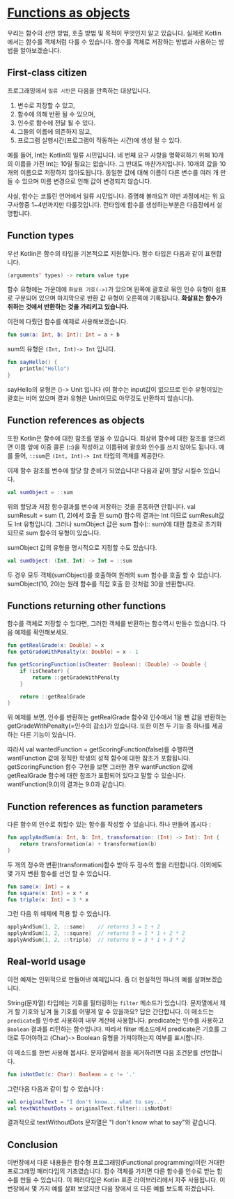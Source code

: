 # [Functions as objects](https://hyperskill.org/learn/step/5991)

 우리는 함수의 선언 방법, 호출 방법 및 목적이 무엇인지 알고 있습니다. 실제로 Kotlin에서는 함수를 객체처럼 다룰 수 있습니다. 함수를 객체로 저장하는 방법과 사용하는 방법을 알아보겠습니다.

## First-class citizen
프로그래밍에서 `일류 시민`은 다음을 만족하는 대상입니다.

1. 변수로 저장할 수 있고,
2. 함수에 의해 반환 될 수 있으며,
3. 인수로 함수에 전달 될 수 있다.
4. 그들의 이름에 의존하지 않고,
5. 프로그램 실행시간(프로그램이 작동하는 시간)에 생성 될 수 있다.  

예를 들어, Int는 Kotlin의 일류 시민입니다. 네 번째 요구 사항을 명확히하기 위해 10개의 이름을 가진 Int는 10일 필요는 없습니다. 그 반대도 마찬가지입니다. 10개의 값을 10개의 이름으로 저장하지 않아도됩니다. 동일한 값에 대해 이름이 다른 변수를 여러 개 만들 수 있으며 이름 변경으로 인해 값이 변경되지 않습니다.

사실, 함수는 코틀린 언어에서 일류 시민입니다. 증명해 볼까요?! 이번 과정에서는 위 요구사항중 1~4번까지만 다룰것입니다. 런타임에 함수를 생성하는부분은 다음장에서 설명합니다. 

## Function types
우선 Kotlin은 함수의 타입을 기본적으로 지원합니다. 함수 타입은 다음과 같이 표현합니다.
```kotlin
(arguments' types) -> return value type
```
함수 유형에는 가운데에 `화살표 기호(->)`가 있으며 왼쪽에 괄호로 묶인 인수 유형이 쉼표로 구분되어 있으며 마지막으로 반환 값 유형이 오른쪽에 기록됩니다. **화살표는 함수가 취하는 것에서 반환하는 것을 가리키고 있습니다.**

이전에 다뤘던 함수를 예제로 사용해보겠습니다.
```kotlin
fun sum(a: Int, b: Int): Int = a + b
```
sum의 유형은 `(Int, Int)-> Int` 입니다.
```kotlin
fun sayHello() {
    println("Hello")
}
```
sayHello의 유형은 ()-> Unit 입니다 (이 함수는 input값이 없으므로 인수 유형이있는 괄호는 비어 있으며 결과 유형은 Unit이므로 아무것도 반환하지 않습니다).

## Function references as objects
또한 Kotlin은 함수에 대한 참조를 얻을 수 있습니다. 최상위 함수에 대한 참조를 얻으려면 이름 앞에 이중 콜론 (::)을 작성하고 이름뒤에 괄호와 인수를 쓰지 않아도 됩니다. 예를 들어,  `::sum`은 `(Int, Int)-> Int` 타입의 객체를 제공한다.

이제 함수 참조를 변수에 할당 할 준비가 되었습니다! 다음과 같이 할당 시킬수 있습니다.

```kotlin
val sumObject = ::sum
```

위의 할당과 저장 함수결과를 변수에 저장하는 것을 혼동하면 안됩니다. val sumResult = sum (1, 2)에서 호출 된 sum() 함수의 결과는 Int 이므로 sumResult값도 Int 유형입니다. 그러나 sumObject 값은 sum 함수(:: sum)에 대한 참조로 초기화되므로 sum 함수의 유형이 있습니다.

sumObject 값의 유형을 명시적으로 지정할 수도 있습니다.

```kotlin
val sumObject: (Int, Int) -> Int = ::sum
```

두 경우 모두 객체(sumObject)를 호출하여 원래의 sum 함수를 호출 할 수 있습니다. sumObject(10, 20)는 원래 함수를 직접 호출 한 것처럼 30을 반환합니다.

## Functions returning other functions
함수를 객체로 저장할 수 있다면, 그러한 객체를 반환하는 함수역시 만들수 있습니다. 다음 예제를 확인해보세요.

```kotlin
fun getRealGrade(x: Double) = x
fun getGradeWithPenalty(x: Double) = x - 1

fun getScoringFunction(isCheater: Boolean): (Double) -> Double {
    if (isCheater) {
        return ::getGradeWithPenalty
    }

    return ::getRealGrade
}
```
위 예제를 보면, 인수를 반환하는 getRealGrade 함수와 인수에서 1을 뺀 값을 반환하는 getGradeWithPenalty(=인수의 감소)가 있습니다. 또한 이전 두 기능 중 하나를 제공하는 다른 기능이 있습니다.

따라서 val wantedFunction = getScoringFunction(false)를 수행하면 wantFunction 값에 정직한 학생의 성적 함수에 대한 참조가 포함됩니다. getScoringFunction 함수 구현을 보면 그러한 경우 wantFunction 값에 getRealGrade 함수에 대한 참조가 포함되어 있다고 말할 수 있습니다. wantFunction(9.0)의 결과는 9.0과 같습니다.

## Function references as function parameters
다른 함수의 인수로 취할수 있는 함수를 작성할 수 있습니다. 하나 만들어 봅시다 :
```kotlin
fun applyAndSum(a: Int, b: Int, transformation: (Int) -> Int): Int {
    return transformation(a) + transformation(b)
}
```
두 개의 정수와 변환(transformation)함수 받아 두 정수의 합을 리턴합니다. 이외에도 몇 가지 변환 함수를 선언 할 수 있습니다.

```kotlin
fun same(x: Int) = x
fun square(x: Int) = x * x
fun triple(x: Int) = 3 * x
```
그런 다음 위 예제에 적용 할 수 있습니다.

```kotlin
applyAndSum(1, 2, ::same)    // returns 3 = 1 + 2
applyAndSum(1, 2, ::square)  // returns 5 = 1 * 1 + 2 * 2
applyAndSum(1, 2, ::triple)  // returns 9 = 3 * 1 + 3 * 2
```
## Real-world usage
이전 예제는 인위적으로 만들어낸 예제입니다. 좀 더 현실적인 하나의 예를 살펴보겠습니다.

String(문자열) 타입에는 기호를 필터링하는 `filter` 메소드가 있습니다. 문자열에서 제거 할 기호와 남겨 둘 기호를 어떻게 알 수 있을까요? 답은 간단합니다. 이 메소드는 `predicate`를 인수로 사용하여 내부 계산에 사용합니다. predicate는 인수를 사용하고 `Boolean` 결과를 리턴하는 함수입니다. 따라서 filter 메소드에서 predicate은 기호를 그대로 두어야하고 (Char)-> Boolean 유형을 가져야하는지 여부를 표시합니다.

이 메소드를 한번 사용해 봅시다. 문자열에서 점을 제거하려면 다음 조건문를 선언합니다.
```kotlin
fun isNotDot(c: Char): Boolean = c != '.'
```

그런다음 다음과 같이 할 수 있습니다 :

```kotlin
val originalText = "I don't know... what to say..."
val textWithoutDots = originalText.filter(::isNotDot)
```

결과적으로 textWithoutDots 문자열은 "I don't know what to say"와 같습니다.

## Conclusion
이번장에서 다룬 내용들은 함수형 프로그래밍(Functional programming)이란 거대한 프로그래밍 패러다임의 기초였습니다. 함수 객체를 가지면 다른 함수를 인수로 받는 함수를 만들 수 있습니다. 이 패러다임은 Kotlin 표준 라이브러리에서 자주 사용됩니다. 이번장에서 몇 가지 예를 살펴 보았지만 다음 장에서 또 다른 예를 보도록 하겠습니다.
